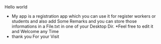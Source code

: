 Hello world
* My app is a registration app which you can use it for register workers or students and also add Some Remarks and you can store those informations in a File.txt in one of your Desktop Dir.
*Feel free to edit it and Welcome any Time 
* thank you For your Visit